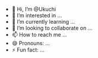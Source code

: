 - 👋 Hi, I’m @Ukuchi
- 👀 I’m interested in ...
- 🌱 I’m currently learning ...
- 💞️ I’m looking to collaborate on ...
- 📫 How to reach me ...
- 😄 Pronouns: ...
- ⚡ Fun fact: ...

<!---
Ukuchi/Ukuchi is a ✨ special ✨ repository because its `README.md` (this file) appears on your GitHub profile.
You can click the Preview link to take a look at your changes.
--->
